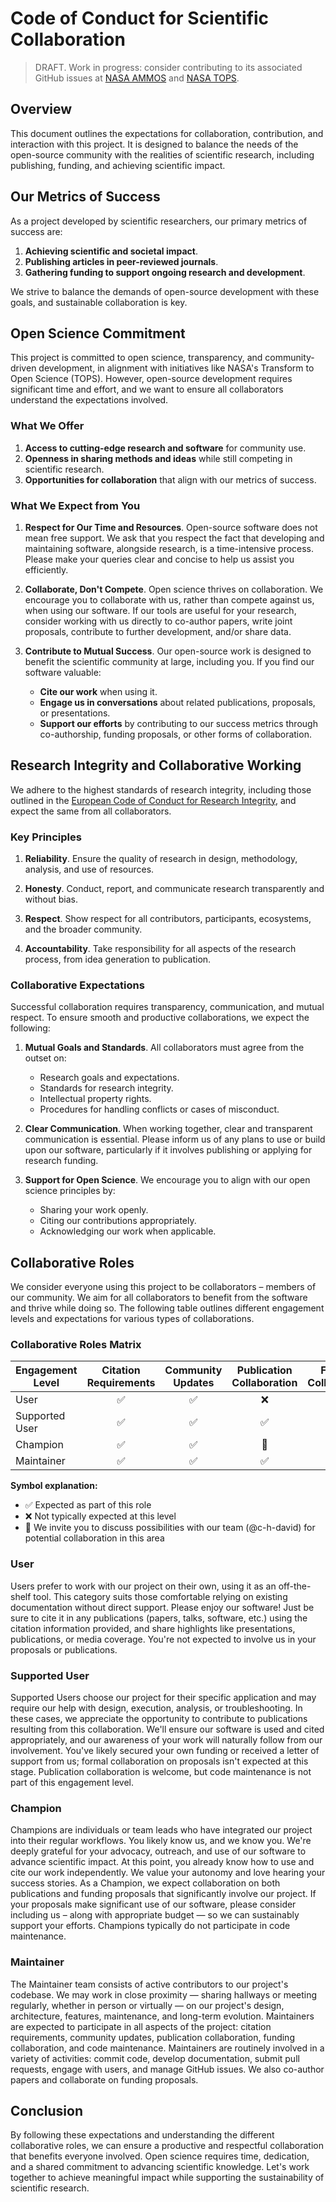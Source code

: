 # Code of Conduct for Scientific Collaboration

> DRAFT. Work in progress: consider contributing to its associated GitHub
> issues at [NASA AMMOS][URL_AMMOS] and [NASA TOPS][URL_TOPS].

## Overview

This document outlines the expectations for collaboration, contribution, and
interaction with this project. It is designed to balance the needs of the
open-source community with the realities of scientific research, including
publishing, funding, and achieving scientific impact.

## Our Metrics of Success

As a project developed by scientific researchers, our primary metrics of
success are:

1. **Achieving scientific and societal impact**.
2. **Publishing articles in peer-reviewed journals**.
3. **Gathering funding to support ongoing research and development**.

We strive to balance the demands of open-source development with these goals,
and sustainable collaboration is key.

## Open Science Commitment

This project is committed to open science, transparency, and community-driven
development, in alignment with initiatives like NASA's Transform to Open
Science (TOPS). However, open-source development requires significant time and
effort, and we want to ensure all collaborators understand the expectations
involved.

### What We Offer

1. **Access to cutting-edge research and software** for community use.
2. **Openness in sharing methods and ideas** while still competing in
   scientific research.
3. **Opportunities for collaboration** that align with our metrics of success.

### What We Expect from You

1. **Respect for Our Time and Resources**.
   Open-source software does not mean free support. We ask that you respect the
   fact that developing and maintaining software, alongside research, is a
   time-intensive process. Please make your queries clear and concise to help
   us assist you efficiently.

2. **Collaborate, Don't Compete**.
   Open science thrives on collaboration. We encourage you to collaborate with
   us, rather than compete against us, when using our software. If our tools
   are useful for your research, consider working with us directly to co-author
   papers, write joint proposals, contribute to further development, and/or
   share data.

3. **Contribute to Mutual Success**.
   Our open-source work is designed to benefit the scientific community at
   large, including you. If you find our software valuable:
   - **Cite our work** when using it.
   - **Engage us in conversations** about related publications, proposals, or
     presentations.
   - **Support our efforts** by contributing to our success metrics through
     co-authorship, funding proposals, or other forms of collaboration.

## Research Integrity and Collaborative Working

We adhere to the highest standards of research integrity, including those
outlined in the
[European Code of Conduct for Research Integrity][URL_Allea],
and expect the same from all collaborators.

### Key Principles

1. **Reliability**.
   Ensure the quality of research in design, methodology, analysis, and use of
   resources.

2. **Honesty**.
   Conduct, report, and communicate research transparently and without bias.

3. **Respect**.
   Show respect for all contributors, participants, ecosystems, and the broader
   community.

4. **Accountability**.
   Take responsibility for all aspects of the research process, from idea
   generation to publication.

### Collaborative Expectations

Successful collaboration requires transparency, communication, and mutual
respect. To ensure smooth and productive collaborations, we expect the
following:

1. **Mutual Goals and Standards**.
   All collaborators must agree from the outset on:
   - Research goals and expectations.
   - Standards for research integrity.
   - Intellectual property rights.
   - Procedures for handling conflicts or cases of misconduct.

2. **Clear Communication**.
   When working together, clear and transparent communication is essential.
   Please inform us of any plans to use or build upon our software,
   particularly if it involves publishing or applying for research funding.

3. **Support for Open Science**.
   We encourage you to align with our open science principles by:
   - Sharing your work openly.
   - Citing our contributions appropriately.
   - Acknowledging our work when applicable.

## Collaborative Roles

We consider everyone using this project to be collaborators – members of our
community. We aim for all collaborators to benefit from the software and thrive
while doing so. The following table outlines different engagement levels and
expectations for various types of collaborations.

### Collaborative Roles Matrix

| Engagement Level | Citation Requirements | Community Updates | Publication Collaboration | Funding Collaboration | Code Maintenance |
| --- | :---: | :---: | :---: | :---: | :---: |
| User | ✅ | ✅ | ❌ | ❌ | ❌ |
| Supported User | ✅ | ✅ | ✅ | ❌ | ❌ |
| Champion | ✅ | ✅ | 💬 | 💬 | ❌ |
| Maintainer | ✅ | ✅ | ✅ | ✅ | ✅ |

**Symbol explanation:**
- ✅ Expected as part of this role
- ❌ Not typically expected at this level
- 💬 We invite you to discuss possibilities with our team (@c-h-david) for potential collaboration in this area

### User
Users prefer to work with our project on their own, using it as an off-the-shelf tool.
This category suits those comfortable relying on existing documentation without
direct support. Please enjoy our software! Just be sure to cite it in any publications
(papers, talks, software, etc.) using the citation information provided, and share highlights
like presentations, publications, or media coverage. You're not expected to involve
us in your proposals or publications.

### Supported User
Supported Users choose our project for their specific application and may require our
help with design, execution, analysis, or troubleshooting. In these cases, we
appreciate the opportunity to contribute to publications resulting from this
collaboration. We'll ensure our software is used and cited appropriately, and our
awareness of your work will naturally follow from our involvement. You've
likely secured your own funding or received a letter of support from us; formal
collaboration on proposals isn't expected at this stage. Publication collaboration
is welcome, but code maintenance is not part of this engagement level.

### Champion
Champions are individuals or team leads who have integrated our project into their
regular workflows. You likely know us, and we know you. We're deeply grateful
for your advocacy, outreach, and use of our software to advance scientific impact. At
this point, you already know how to use and cite our work independently. We value
your autonomy and love hearing your success stories. As a Champion, we expect
collaboration on both publications and funding proposals that significantly
involve our project. If your proposals make significant use of our software, please consider
including us – along with appropriate budget — so we can sustainably support your
efforts. Champions typically do not participate in code maintenance.

### Maintainer
The Maintainer team consists of active contributors to our project's codebase. We may
work in close proximity — sharing hallways or meeting regularly, whether in
person or virtually — on our project's design, architecture, features, maintenance,
and long-term evolution. Maintainers are expected to participate in all aspects of the
project: citation requirements, community updates, publication collaboration, funding
collaboration, and code maintenance. Maintainers are routinely involved in a variety
of activities: commit code, develop documentation, submit pull requests, engage
with users, and manage GitHub issues. We also co-author papers and collaborate
on funding proposals.

## Conclusion

By following these expectations and understanding the different collaborative roles,
we can ensure a productive and respectful collaboration that benefits everyone involved.
Open science requires time, dedication, and a shared commitment to advancing scientific
knowledge. Let's work together to achieve meaningful impact while supporting the
sustainability of scientific research.

[URL_Allea]: https://allea.org/code-of-conduct/
[URL_AMMOS]: https://github.com/NASA-AMMOS/slim/issues/173
[URL_TOPS]: https://github.com/nasa/Transform-to-Open-Science/issues/894